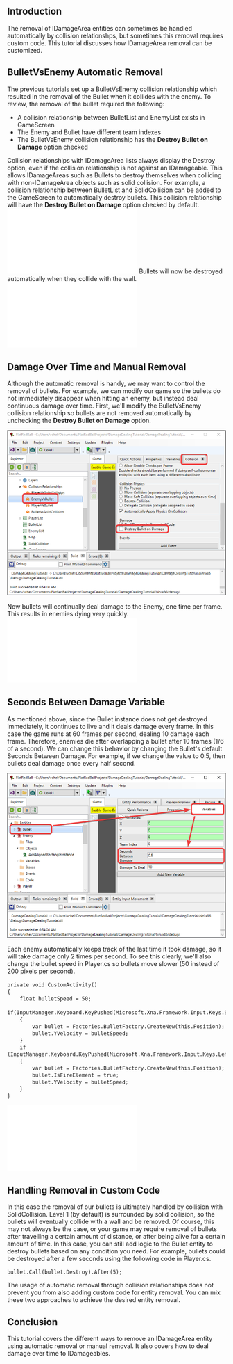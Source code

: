 ## Introduction

The removal of IDamageArea entities can sometimes be handled automatically by collision relationshps, but sometimes this removal requires custom code. This tutorial discusses how IDamageArea removal can be customized.

## BulletVsEnemy Automatic Removal

The previous tutorials set up a BulletVsEnemy collision relationship which resulted in the removal of the Bullet when it collides with the enemy. To review, the removal of the bullet required the following:

-   A collision relationship between BulletList and EnemyList exists in GameScreen
-   The Enemy and Bullet have different team indexes
-   The BulletVsEnemy collision relationship has the **Destroy Bullet on Damage** option checked

Collision relationships with IDamageArea lists always display the Destroy option, even if the collision relationship is not against an IDamageable. This allows IDamageAreas such as Bullets to destroy themselves when colliding with non-IDamageArea objects such as solid collision. For example, a collision relationship between BulletList and SolidCollision can be added to the GameScreen to automatically destroy bullets. This collision relationship will have the **Destroy Bullet on Damage** option checked by default. [![](/wp-content/uploads/2023/01/11_09-23-32.gif.md)](/wp-content/uploads/2023/01/11_09-23-32.gif.md) Bullets will now be destroyed automatically when they collide with the wall. [![](/wp-content/uploads/2023/01/11_09-24-51.gif.md)](/wp-content/uploads/2023/01/11_09-24-51.gif.md)

## Damage Over Time and Manual Removal

Although the automatic removal is handy, we may want to control the removal of bullets. For example, we can modify our game so the bullets do not immediately disappear when hitting an enemy, but instead deal continuous damage over time. First, we'll modify the BulletVsEnemy collision relationship so bullets are not removed automatically by unchecking the **Destroy Bullet on Damage** option.

![](/media/2023-01-img_63bee46fe1326.png)

Now bullets will continually deal damage to the Enemy, one time per frame. This results in enemies dying very quickly. [![](/wp-content/uploads/2023/01/11_09-32-41.gif.md)](/wp-content/uploads/2023/01/11_09-32-41.gif.md)

## Seconds Between Damage Variable

As mentioned above, since the Bullet instance does not get destroyed immediately, it continues to live and it deals damage every frame. In this case the game runs at 60 frames per second, dealing 10 damage each frame. Therefore, enemies die after overlapping a bullet after 10 frames (1/6 of a second). We can change this behavior by changing the Bullet's default Seconds Between Damage. For example, if we change the value to 0.5, then bullets deal damage once every half second.

![](/media/2023-01-img_63bee5c23f867.png)

Each enemy automatically keeps track of the last time it took damage, so it will take damage only 2 times per second. To see this clearly, we'll also change the bullet speed in Player.cs so bullets move slower (50 instead of 200 pixels per second).

    private void CustomActivity()
    {
        float bulletSpeed = 50;
        if(InputManager.Keyboard.KeyPushed(Microsoft.Xna.Framework.Input.Keys.Space))
        {
            var bullet = Factories.BulletFactory.CreateNew(this.Position);
            bullet.YVelocity = bulletSpeed;
        }
        if (InputManager.Keyboard.KeyPushed(Microsoft.Xna.Framework.Input.Keys.LeftAlt))
        {
            var bullet = Factories.BulletFactory.CreateNew(this.Position);
            bullet.IsFireElement = true;
            bullet.YVelocity = bulletSpeed;
        }
    }

[![](/wp-content/uploads/2023/01/11_09-42-04.gif.md)](/wp-content/uploads/2023/01/11_09-42-04.gif.md)

## Handling Removal in Custom Code

In this case the removal of our bullets is ultimately handled by collision with SolidCollision. Level 1 (by default) is surrounded by solid collision, so the bullets will eventually collide with a wall and be removed. Of course, this may not always be the case, or your game may require removal of bullets after travelling a certain amount of distance, or after being alive for a certain amount of time. In this case, you can still add logic to the Bullet entity to destroy bullets based on any condition you need. For example, bullets could be destroyed after a few seconds using the following code in Player.cs.

    bullet.Call(bullet.Destroy).After(5);

The usage of automatic removal through collision relationships does not prevent you from also adding custom code for entity removal. You can mix these two approaches to achieve the desired entity removal.

## Conclusion

This tutorial covers the different ways to remove an IDamageArea entity using automatic removal or manual removal. It also covers how to deal damage over time to IDamageables.
